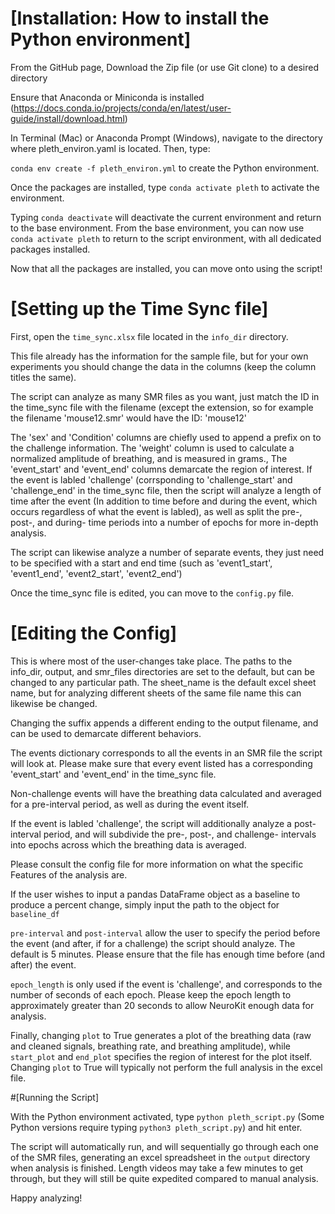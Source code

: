 # [Installation: How to install the Python environment]
From the GitHub page, Download the Zip file (or use Git clone) to a desired directory

Ensure that Anaconda or Miniconda is installed (https://docs.conda.io/projects/conda/en/latest/user-guide/install/download.html)

In Terminal (Mac) or Anaconda Prompt (Windows), navigate to the directory where pleth_environ.yaml is located. Then, type:

`conda env create -f pleth_environ.yml`   to create the Python environment.

Once the packages are installed, type   `conda activate pleth` to activate the environment. 

Typing `conda deactivate` will deactivate the current environment and return to the base environment. From the base environment, you can now use `conda activate pleth` to return to the script environment, with all dedicated packages installed.

Now that all the packages are installed, you can move onto using the script!

# [Setting up the Time Sync file]

First, open  the `time_sync.xlsx` file located in the `info_dir` directory.

This file already has the information for the sample file, but for your own experiments you should change the data in the columns (keep the column titles the same).

The script can analyze as many SMR files as you want, just match the ID in the time_sync file with the filename (except the extension, so for example the filename 'mouse12.smr' would have the ID: 'mouse12'

The 'sex' and 'Condition' columns are chiefly used to append a prefix on to the challenge information. The 'weight' column is used to calculate a normalized amplitude of breathing, and is measured in grams., The 'event_start' and 'event_end' columns demarcate the region of interest. If the event is labled 'challenge' (corrsponding to 'challenge_start' and 'challenge_end' in the time_sync file, then the script will analyze a length of time after the event (In addition to time before and during the event, which occurs regardless of what the event is labled), as well as split the pre-, post-, and during- time periods into a number of epochs for more in-depth analysis. 

The script can likewise analyze a number of separate events, they just need to be specified with a start and end time (such as 'event1_start', 'event1_end', 'event2_start', 'event2_end')

Once the time_sync file is edited, you can move to the `config.py` file. 

# [Editing the Config]

This is where most of the user-changes take place. The paths to the info_dir, output, and smr_files directories are set to the default, but can be changed to any particular path. The sheet_name is the default excel sheet name, but for analyzing different sheets of the same file name this can likewise be changed.

Changing the suffix appends a different ending to the output filename, and can be used to demarcate different behaviors.

The events dictionary corresponds to all the events in an SMR file the script will look at. Please make sure that every event listed has a corresponding 'event_start' and 'event_end' in the time_sync file. 

Non-challenge events will have the breathing data calculated and averaged for a pre-interval period, as well as during the event itself. 

If the event is labled 'challenge', the script will additionally analyze a post-interval period, and will subdivide the pre-, post-, and challenge- intervals into epochs across which the breathing data is averaged. 

Please consult the config file for more information on what the specific Features of the analysis are. 

If the user wishes to input a pandas DataFrame object as a baseline to produce a percent change, simply input the path to the object for `baseline_df`

`pre-interval` and `post-interval` allow the user to specify the period before the event (and after, if for a challenge) the script should analyze. The default is 5 minutes. Please ensure that the file has enough time before (and after) the event. 

`epoch_length` is only used if the event is 'challenge', and corresponds to the number of seconds of each epoch. Please keep the epoch length to approximately greater than 20 seconds to allow NeuroKit enough data for analysis. 

Finally, changing `plot` to True generates a plot of the breathing data (raw and cleaned signals, breathing rate, and breathing amplitude), while `start_plot` and `end_plot` specifies the region of interest for the plot itself. Changing `plot` to True will typically not perform the full analysis in the excel file. 

#[Running the Script]

With the Python environment activated, type `python pleth_script.py` (Some Python versions require typing `python3 pleth_script.py`) and hit enter. 

The script will automatically run, and will sequentially go through each one of the SMR files, generating an excel spreadsheet in the `output` directory when analysis is finished. Length videos may take a few minutes to get through, but they will still be quite expedited compared to manual analysis.

Happy analyzing! 
